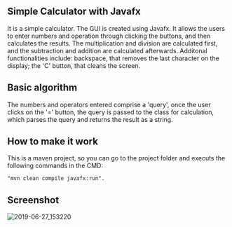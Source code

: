 <h2> Simple Calculator with Javafx </h2>

It is a simple calculator. The GUI is created using Javafx. It allows the users to enter numbers and operation through clicking the buttons, and then calculates the results. The multiplication and division are calculated first, and the subtraction and addition are calculated afterwards. Additonal functionalities include: backspace, that removes the last character on the display; the 'C' button, that cleans the screen.

<h2> Basic algorithm </h2>

The numbers and operators entered comprise a 'query', once the user clicks on the '=' button, the query is passed to the class for calculation, which parses the query and returns the result as a string.

<h2>How to make it work</h2>

This is a maven project, so you can go to the project folder and executs the following commands in the CMD:

    "mvn clean compile javafx:run".

<h2> Screenshot </h2>

![2019-06-27_153220](https://user-images.githubusercontent.com/45169791/60274864-c703d180-98f0-11e9-948e-4f166079f243.png)
